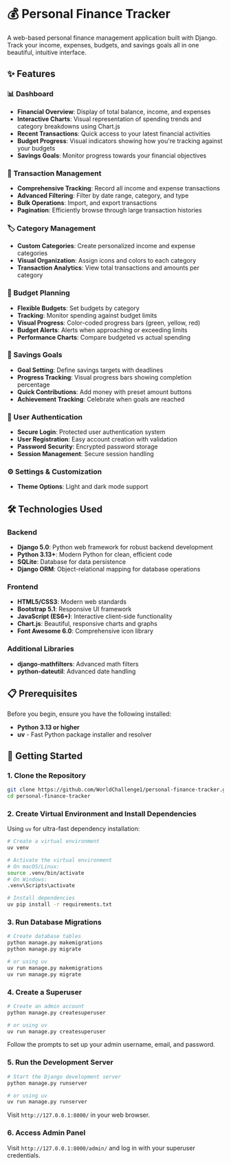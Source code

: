 # 💰 Personal Finance Tracker

A web-based personal finance management application built with Django. Track your income, expenses, budgets, and savings goals all in one beautiful, intuitive interface.

## ✨ Features

### 📊 Dashboard

* **Financial Overview**: Display of total balance, income, and expenses
* **Interactive Charts**: Visual representation of spending trends and category breakdowns using Chart.js
* **Recent Transactions**: Quick access to your latest financial activities
* **Budget Progress**: Visual indicators showing how you're tracking against your budgets
* **Savings Goals**: Monitor progress towards your financial objectives

### 💸 Transaction Management

* **Comprehensive Tracking**: Record all income and expense transactions
* **Advanced Filtering**: Filter by date range, category, and type
* **Bulk Operations**: Import, and export transactions
* **Pagination**: Efficiently browse through large transaction histories

### 🏷️ Category Management

* **Custom Categories**: Create personalized income and expense categories
* **Visual Organization**: Assign icons and colors to each category
* **Transaction Analytics**: View total transactions and amounts per category

### 💼 Budget Planning

* **Flexible Budgets**: Set budgets by category
* **Tracking**: Monitor spending against budget limits
* **Visual Progress**: Color-coded progress bars (green, yellow, red)
* **Budget Alerts**: Alerts when approaching or exceeding limits
* **Performance Charts**: Compare budgeted vs actual spending

### 🎯 Savings Goals

* **Goal Setting**: Define savings targets with deadlines
* **Progress Tracking**: Visual progress bars showing completion percentage
* **Quick Contributions**: Add money with preset amount buttons
* **Achievement Tracking**: Celebrate when goals are reached

### 🔐 User Authentication

* **Secure Login**: Protected user authentication system
* **User Registration**: Easy account creation with validation
* **Password Security**: Encrypted password storage
* **Session Management**: Secure session handling

### ⚙️ Settings & Customization

* **Theme Options**: Light and dark mode support

## 🛠️ Technologies Used

### Backend

* **Django 5.0**: Python web framework for robust backend development
* **Python 3.13+**: Modern Python for clean, efficient code
* **SQLite**: Database for data persistence
* **Django ORM**: Object-relational mapping for database operations

### Frontend

* **HTML5/CSS3**: Modern web standards
* **Bootstrap 5.1**: Responsive UI framework
* **JavaScript (ES6+)**: Interactive client-side functionality
* **Chart.js**: Beautiful, responsive charts and graphs
* **Font Awesome 6.0**: Comprehensive icon library

### Additional Libraries

* **django-mathfilters**: Advanced math filters
* **python-dateutil**: Advanced date handling

## 📋 Prerequisites

Before you begin, ensure you have the following installed:
* **Python 3.13 or higher**
* **uv** - Fast Python package installer and resolver

## 🚀 Getting Started

### 1. Clone the Repository

```bash
git clone https://github.com/WorldChallenge1/personal-finance-tracker.git
cd personal-finance-tracker
```

### 2. Create Virtual Environment and Install Dependencies

Using `uv` for ultra-fast dependency installation:

```bash
# Create a virtual environment
uv venv

# Activate the virtual environment
# On macOS/Linux:
source .venv/bin/activate
# On Windows:
.venv\Scripts\activate

# Install dependencies
uv pip install -r requirements.txt
```

### 3. Run Database Migrations

```bash
# Create database tables
python manage.py makemigrations
python manage.py migrate

# or using uv
uv run manage.py makemigrations
uv run manage.py migrate
```

### 4. Create a Superuser

```bash
# Create an admin account
python manage.py createsuperuser

# or using uv
uv run manage.py createsuperuser
```

Follow the prompts to set up your admin username, email, and password.

### 5. Run the Development Server

```bash
# Start the Django development server
python manage.py runserver

# or using uv
uv run manage.py runserver
```

Visit `http://127.0.0.1:8000/` in your web browser.

### 6. Access Admin Panel

Visit `http://127.0.0.1:8000/admin/` and log in with your superuser credentials.
